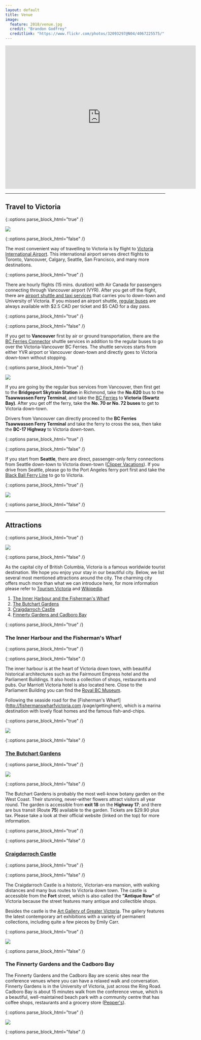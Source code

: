 ```yaml
---
layout: default
title: Venue
image:
  feature: 2018/venue.jpg
  credit: "Brandon Godfrey"
  creditlink: "https://www.flickr.com/photos/32093297@N04/4067225575/"
---
```


<div>
  <p class="Flexible-container">
  <iframe width="600" height="450" frameborder="0" style="border:0" src="https://www.google.com/maps/embed/v1/place?key=AIzaSyBUszhnIOQJDdJyEILgLQIWujmrKDBP2B8&q=University of Victoria" allowfullscreen>
  </iframe>
  </p>
</div><!--/span-->

---

## Travel to Victoria

{::options parse_block_html="true" /}

<div class="row">

<div class="col-4 col-sm-4 col-lg-4">

  <p><img src="/img/2018/vialogo.jpg" class="img-responsive img-thumbnail"></p>
  
</div>
  
<div class="col-8 col-sm-8 col-lg-8">
  
{::options parse_block_html="false" /}
  
The most convenient way of travelling to Victoria is by flight to [Victoria International Airport](http://www.victoriaairport.com). This international airport serves direct flights to Toronto, Vancouver, Calgary, Seattle, San Francisco, and many more destinations.

{::options parse_block_html="true" /}

</div>
</div>

There are hourly flights (15 mins. duration) with Air Canada for passengers connecting through Vancouver airport (VYR). After you get off the flight, there are [airport shuttle and taxi services](http://www.victoriaairport.com/taxi-and-shuttle) that carries you to down-town and University of Victoria. If you missed an airport shuttle, [regular buses](http://www.victoriaairport.com/public-transportation) are always available with $2.5 CAD per ticket and $5 CAD for a day pass.

{::options parse_block_html="true" /}

<div class="row">

<div class="col-9 col-sm-9 col-lg-9">
  
{::options parse_block_html="false" /}
  
If you get to __Vancouver__ first by air or ground transportation, there are the [BC Ferries Connector](http://bcfconnector.com) shuttle services in addition to the regular buses to go over the Victoria-Vancouver BC Ferries. The shuttle services starts from either YVR airport or Vancouver down-town and directly goes to Victoria down-town without stopping.

{::options parse_block_html="true" /}

</div>

<div class="col-3 col-sm-3 col-lg-3">

  <p><img src="/img/2018/bcconnector.jpg" class="img-responsive img-thumbnail"></p>
  
</div>
</div>

If you are going by the regular bus services from Vancouver, then first get to the __Bridgeport Skytrain Station__ in Richmond, take the __No.620__ bus to the __Tsawwassen Ferry Terminal__, and take the [BC Ferries](http://www.bcferries.com) to __Victoria (Swartz Bay)__. After you get off the ferry, take the __No. 70 or No. 72 buses__ to get to Victoria down-town.

Drivers from Vancouver can directly proceed to the __BC Ferries Tsawwassen Ferry Terminal__ and take the ferry to cross the sea, then take the __BC-17 Highway__ to Victoria down-town.

{::options parse_block_html="true" /}

<div class="row">

<div class="col-9 col-sm-9 col-lg-9">
  
{::options parse_block_html="false" /}
  
If you start from __Seattle__, there are direct, passenger-only ferry connections from Seattle down-town to Victoria down-town ([Clipper Vacations](http://www.clippervacations.com)). If you drive from Seattle, please go to the Port Angeles ferry port first and take the [Black Ball Ferry Line](https://www.cohoferry.com) to go to Victoria.

{::options parse_block_html="true" /}

</div>

<div class="col-3 col-sm-3 col-lg-3">

  <p><img src="/img/2018/clipper.jpg" class="img-responsive img-thumbnail"></p>
  
</div>
</div>

{::options parse_block_html="false" /}

---

## Attractions

{::options parse_block_html="true" /}

<div class="row">

<div class="col-3 col-sm-3 col-lg-3">

  <p><img src="/img/2018/bc.jpg" class="img-responsive img-thumbnail"></p>
  
</div>
  
<div class="col-9 col-sm-9 col-lg-9">
  
{::options parse_block_html="false" /}
  
  As the capital city of British Columbia, Victoria is a famous worldwide tourist destination. We hope you enjoy your stay in our beautiful city. Below, we list several most mentioned attractions around the city. The charming city offers much more than what we can introduce here, for more information please refer to [Tourism Victoria](http://www.tourismvictoria.com) and [Wikipedia](http://en.wikipedia.org/wiki/Victoria,_British_Columbia).
  
  1. [The Inner Harbour and the Fisherman's Wharf](#the-inner-harbour-and-the-fishermans-wharf)
  2. [The Butchart Gardens](#the-butchart-gardens)
  3. [Craigdarroch Castle](#craigdarroch-castle)
  4. [Finnerty Gardens and Cadboro Bay](#the-finnerty-gardens-and-the-cadboro-bay)

{::options parse_block_html="true" /}


</div>
</div>

### The Inner Harbour and the Fisherman's Wharf

{::options parse_block_html="true" /}

<div class="row">
  
<div class="col-8 col-sm-8 col-lg-8">
  
{::options parse_block_html="false" /}
  
  The inner harbour is at the heart of Victoria down town, with beautiful historical architectures such as the Fairmount Empress hotel and the Parliament Buildings. It also hosts a collection of shops, restaurants and pubs. Our Marriott Victoria hotel is also located here. Close to the Parliament Building you can find the [Royal BC Museum](http://royalbcmuseum.bc.ca/).
  
  Following the seaside road for the [Fisherman's Wharf](http://fishermanswharfvictoria.com /page/gettinghere), which is a marina destination with lovely float homes and the famous fish-and-chips.

{::options parse_block_html="true" /}

</div>

<div class="col-4 col-sm-4 col-lg-4">

  <p><img src="/img/2018/victoria.jpg" class="img-responsive img-thumbnail"></p>
  
</div>

</div>

{::options parse_block_html="false" /}

### [The Butchart Gardens](http://www.butchartgardens.com)

{::options parse_block_html="true" /}

<div class="row">

<div class="col-3 col-sm-3 col-lg-3">

  <p><img src="/img/2018/butchart.jpg" class="img-responsive img-thumbnail"></p>
  
</div>
  
<div class="col-9 col-sm-9 col-lg-9">
  
{::options parse_block_html="false" /}
  
  The Butchart Gardens is probably the most well-know botany garden on the West Coast. Their stunning, never-wither flowers attract visitors all year round. The garden is accessible from __exit 18__ on the __Highway 17__; and there are bus transit (Route __75__) available to the garden. Tickets are $29.90 plus tax. Please take a look at their official website (linked on the top) for more information.

{::options parse_block_html="true" /}

</div>
</div>

{::options parse_block_html="false" /}

### [Craigdarroch Castle](http://thecastle.ca)

{::options parse_block_html="true" /}

<div class="row">
  
<div class="col-8 col-sm-8 col-lg-8">
  
{::options parse_block_html="false" /}
  
  The Craigdarroch Castle is a historic, Victorian-era mansion, with walking distances and many bus routes to Victoria down town. The castle is accessible from the __Fort__ street, which is also called the __"Antique Row"__ of Victoria because the street features many antique and collectible shops.
  
  Besides the castle is the [Art Gallery of Greater Victoria](http://aggv.ca). The gallery features the latest contemporary art exhibitions with a variety of permanent collections, including quite a few pieces by Emily Carr.

{::options parse_block_html="true" /}

</div>

<div class="col-4 col-sm-4 col-lg-4">

  <p><img src="/img/2018/craigdarroch.jpg" class="img-responsive img-thumbnail"></p>
  
</div>

</div>

{::options parse_block_html="false" /}

### The Finnerty Gardens and the Cadboro Bay

The Finnerty Gardens and the Cadboro Bay are scenic sites near the conference venues where you can have a relaxed walk and conversation. Finnerty Gardens is in the University of Victoria, just across the Ring Road. Cadboro Bay is about 15 minutes walk from the conference venue, which is a beautiful, well-maintained beach park with a community centre that has coffee shops, restaurants and a grocery store ([Pepper's](http://www.peppers-foods.com)).

{::options parse_block_html="true" /}

<p><img src="/img/2018/uvic_attrmap.jpg" class="img-responsive img-thumbnail"></p>

{::options parse_block_html="false" /}
